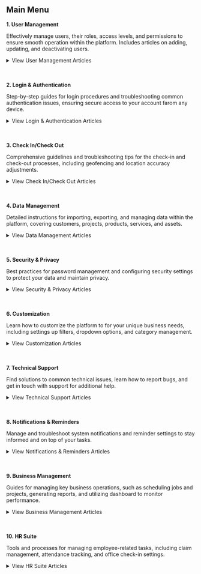 ## Main Menu

**1. User Management**<br>

   Effectively manage users, their roles, access levels, and permissions to ensure smooth operation within the platform. Includes articles on adding, updating, and deactivating users.<br>
   
   <details>
   <summary>View User Management Articles</summary>
   <br>
   - <a href="Add_New_User.html">How to Add New User?</a><br>
   - <a href="Copy_Account.html">How to Copy Account for New User?</a><br>
   - <a href="Add_New_User_Category.html">How to Add New User Category?</a><br>
   - <a href="Delete,_Deactivate_or_Change_User.html">How Do I Delete/Deactivate a Resigned User or Change to a New User?</a><br>
   - <a href="Configure_Public_Form_Access_in_UAC.html">How to Configure Public Form Access in UAC (Done by Admin)?</a><br>
   - <a href="Admin_Reset_App_Access.html">How does an Admin Reset App Access for a User?</a><br>
   </details>
   <br><br>
   
**2. Login & Authentication**<br>

   Step-by-step guides for login procedures and troubleshooting common authentication issues, ensuring secure access to your account farom any device.<br>
   
   <details>
   <summary>View Login & Authentication Articles</summary>
   <br>
   - [How to Login Into Sales Connection Using Mobile and Desktop?](Login.md)<br>
   - [How to Assist My New User to Login?](New_User_Login.md)<br>
   - [I Can't Login to My Other Phone. Why?](IMEI.md)<br>
   - [How to enable or disable IMEI Login Check? (Device Changing Detection)](Turn_Off_IMEI.md)<br>
   - [My Staff Did Not Receive Their OTP. What Should I Do?](Not_Receiving_OTP.md)<br>
   - [How to Enable/Disable Version Access Permission? (For Staff)](Enable_Disable_Version_Access_Permission.md)<br>
   </details>
   <br><br>

**3. Check In/Check Out**<br>

   Comprehensive guidelines and troubleshooting tips for the check-in and check-out processes, including geofencing and location accuracy adjustments.<br>
   
   <details>
   <summary>View Check In/Check Out Articles</summary>
   <br>
   - [I Forgot to Check Out, How?](Assist_Check_Out.md)<br>
   - [How to Enable Assist Check Out?](Enable_Assist_Check_Out.md)<br>
   - [I am at the location, but the system says I am too far from the location.](Check_In_Address.md)<br>
   - [How to Adjust Geofencing Radius?](Adjust_Geofencing_Radius.md)<br>
   </details>
   <br><br>

**4. Data Management**<br>

   Detailed instructions for importing, exporting, and managing data within the platform, covering customers, projects, products, services, and assets.<br>
   
   <details>
   <summary>View Data Management Articles</summary>
   <br>
   - [How to Import New Customer(s)?](Import_Customer.md)<br>
   - [How to Import New Project(s)?](Import_Project.md)<br>
   - [How to Import New Product/Services(s)?](Import_Product_Services.md)<br>
   - [How do I Import New Asset(s)?](Import_Asset.md)<br>
   - [How to Import New UOM(s)?](Import_UOM.md)<br>
   - [How do I Import New User(s)?](Import_User.md)<br>
   - [How to Import New Contact(s)?](Import_Contact.md)<br>
   - [How to do Customer/Project/Product/Services/UOM Bulk Update?](Company_Bulk_Update.md)<br>
   - [How to do Asset Bulk Update?](Asset_Bulk_Update.md)<br>
   </details>
   <br><br>
   
**5. Security & Privacy**<br>

   Best practices for password management and configuring security settings to protect your data and maintain privacy.<br>
   
   <details>
   <summary>View Security & Privacy Articles</summary>
   <br>
   - [I forgot my password. How can I recover or reset it?](Forgot_Password.md)<br>
   - [How to Change Account Password?](Change_Account_Password.md)<br>
   </details>
   <br><br>
   
**6. Customization**<br>

   Learn how to customize the platform to for your unique business needs, including settings up filters, dropdown options, and category management.<br>
   
   <details>
   <summary>View Customization Articles</summary>
   <br>
   - [How to Filter Job by Date Range?](Job_Filter_by_Date_Range.md)<br>
   - [How to Set Customized Favourite Filter as Default - Desktop ](Default_Favourite_Filter.md)<br>
   - [How to Set Customized Favourite Filter as Default - App ](Default_Favourite_Filter_App.md)<br>
   - [How to Set Up the Column View in the Report Page?](How_to_Set_Up_the_Column_View_in_the_Report_Page.md)<br>
   - [How to Use Update Report Filter?](Job_Update_Report_Filter.md)<br>
   - [How to Add Dropdown Options in Digital Form?](Add_Dropdown_Options_in_Digital_Form.md)<br>
   - [How to Edit Checklist Dropdown Options?](Edit_Checklist_Dropdown_Options.md)<br>
   - [How to Use Dropdown Field in Job/Project/Customer?](How_to_Use_Dropdown_Field_in_Job_Project_Customer.md)<br>
   - [How do I Add New Category in Customer/Project/Job?](Add_New_Category_in_Customer_Project_Job.md)<br>
   - [How do I Add New Category in Digital Form?](Add_New_Category_in_Digital_Form.md)<br>
   - [How do I Add New Status in Customer/Project/Job?](Add_New_Status_in_Customer_Project_Job.md)<br>
   - [How do I Add New Status in Digital Form?](Add_New_Status_in_Digital_Form.md)<br>
   </details>
   <br><br>
   
**7. Technical Support**<br>

   Find solutions to common technical issues, learn how to report bugs, and get in touch with support for additional help.<br>
   
   <details>
   <summary>View Technical Support Articles</summary>
   <br>
   - [My updates are not received by my admin and other team members. Why?](Updates_Not_Received_by_Team_Members.md)<br>
   - [How to Check Pending Update?](Check_Pending_Update.md)<br>
   - [How to Check Pending Data?](Check_Pending_Data.md)<br>
   - [I can't load the schedule page. Why?](Can't_Load_Schedule_Page.md)
   - [Why is the Console Tab showing a different number of jobs for the same customer?](Different_Number_Jobs_For_Same_Customer.md)
   </details>
   <br><br>
   
**8. Notifications & Reminders**<br>

   Manage and troubleshoot system notifications and reminder settings to stay informed and on top of your tasks.<br>
   
   <details>
   <summary>View Notifications & Reminders Articles</summary>
   <br>
   - [How to Edit Reminder Template?](Edit_Reminder_Template.md)
   - [How to Create New Reminder Template?](Create_Reminder_Template.md)
   - [I Get Spammed By a Lot of Notifications. How Do I Disable It?](Disable_Notification.md)
   - [I am Not Getting Any Notification From System. Why?](I_am_Not_Getting_Any_Notification_From_System_Why.md)
   </details>
   <br><br>
   
**9. Business Management**<br>

   Guides for managing key business operations, such as scheduling jobs and projects, generating reports, and utilizing dashboard to monitor performance.<br>
   
   <details>
   <summary>View Business Management Articles</summary>
   <br>
   - [How to Pull Out Job/Project/Form Report?](Export_Report.md)
   - [How to comment with photo / attachment?](Comment_With_Photo.md)
   - [Where can I view my team's travelling for the month?](View_Business_Travelling.md)
   - [How to Access Submitted Public Form?](Access_Submitted_Public_Form.md)
   - [How to Add New Product/Services?](Add_New_Product&Service_List.md)
   - [Comment Category Segmentation](Comment_Category_Segmentation.md)
   </details>
   <br><br>
   
**10. HR Suite**<br>

   Tools and processes for managing employee-related tasks, including claim management, attendance tracking, and office check-in settings.<br>
   
   <details>
   <summary>View HR Suite Articles</summary>
   <br>
   - <a href="Add_New_User.html">How to Add New User?</a><br>
   - <a href="Copy_Account.html">How to Copy Account for New User?</a><br>
   - <a href="Add_New_User_Category.html">How to Add New User Category?</a><br>
   - <a href="Delete,_Deactivate_or_Change_User.html">How Do I Delete/Deactivate a Resigned User or Change to a New User?</a><br>
   - <a href="Configure_Public_Form_Access_in_UAC.html">How to Configure Public Form Access in UAC (Done by Admin)?</a><br>
   - <a href="Admin_Reset_App_Access.html">How does an Admin Reset App Access for a User?</a><br>
   </details>
   <br><br>
   
